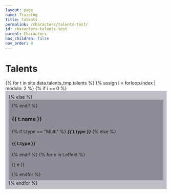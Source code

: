 ```yaml
---
layout: page
name: Training
title: Talents
permalink: /characters/talents-test/
id: characters-talents-test
parent: Characters
has_children: false
nav_order: 8
---
```


# Talents

<section>
{% for t in site.data.talents_tmp.talents %}
    {% assign i = forloop.index | modulo: 2 %}
        {% if i == 0 %}
            <div style="background-color: #37344f50; padding: 10px">
        {% else %}
            <div style="background-color: #23213050; padding: 10px">
        {% endif %}
    <h3 style="padding-bottom:5px">{{ t.name }}</h3>
    {% if t.type == "Multi" %}
        <strong><em>{{ t.type }}</em></strong>
    {% else %}
        <h4>{{ t.type }}</h4>
    {% endif %}
    {% for e in t.effect %}
        <p>
        {{ e }}
        </p>
    {% endfor %}
    </div>
{% endfor %}

</section>